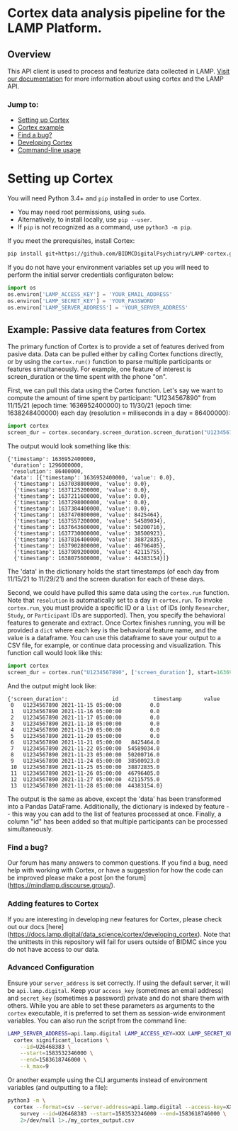 # Cortex data analysis pipeline for the LAMP Platform.

## Overview

This API client is used to process and featurize data collected in LAMP. [Visit our documentation](https://docs.lamp.digital/data_science/cortex/getting-started) for more information about using cortex and the LAMP API.

### Jump to:

- [Setting up Cortex](#setting_up_cortex)
- [Cortex example](#example_cortex_query)
- [Find a bug?](#bug_report)
- [Developing Cortex](#cortex_dev)
- [Command-line usage](#advanced)

<a name="setting_up_cortex"></a>
# Setting up Cortex

You will need Python 3.4+ and `pip` installed in order to use Cortex. 
  - You may need root permissions, using `sudo`.
  - Alternatively, to install locally, use `pip --user`.
  - If `pip` is not recognized as a command, use `python3 -m pip`.

If you meet the prerequisites, install Cortex:

```sh
pip install git+https://github.com/BIDMCDigitalPsychiatry/LAMP-cortex.git@master
```

If you do not have your environment variables set up you will need to perform the initial server credentials configuraton below:

```python
import os
os.environ['LAMP_ACCESS_KEY'] = 'YOUR_EMAIL_ADDRESS'
os.environ['LAMP_SECRET_KEY'] = 'YOUR_PASSWORD'
os.environ['LAMP_SERVER_ADDRESS'] = 'YOUR_SERVER_ADDRESS'
```

<a name="example_cortex_query"></a>
## Example: Passive data features from Cortex
The primary function of Cortex is to provide a set of features derived from pasive data. Data can be pulled either by calling Cortex functions directly, or by using the `cortex.run()` function to parse multiple participants or features simultaneously. For example, one feature of interest is screen_duration or the time spent with the phone "on".

First, we can pull this data using the Cortex function. Let's say we want to compute the amount of time spent by
participant: "U1234567890" from 11/15/21 (epoch time: 1636952400000) to 11/30/21 (epoch time: 1638248400000) each day (resolution = miliseconds in a day = 86400000):

```python
import cortex
screen_dur = cortex.secondary.screen_duration.screen_duration("U1234567890", start=1636952400000, end=1638248400000, resolution=86400000)
```

The output would look something like this:
```
{'timestamp': 1636952400000,
 'duration': 1296000000,
 'resolution': 86400000,
 'data': [{'timestamp': 1636952400000, 'value': 0.0},
  {'timestamp': 1637038800000, 'value': 0.0},
  {'timestamp': 1637125200000, 'value': 0.0},
  {'timestamp': 1637211600000, 'value': 0.0},
  {'timestamp': 1637298000000, 'value': 0.0},
  {'timestamp': 1637384400000, 'value': 0.0},
  {'timestamp': 1637470800000, 'value': 8425464},
  {'timestamp': 1637557200000, 'value': 54589034},
  {'timestamp': 1637643600000, 'value': 50200716},
  {'timestamp': 1637730000000, 'value': 38500923},
  {'timestamp': 1637816400000, 'value': 38872835},
  {'timestamp': 1637902800000, 'value': 46796405},
  {'timestamp': 1637989200000, 'value': 42115755},
  {'timestamp': 1638075600000, 'value': 44383154}]}
 ```
The 'data' in the dictionary holds the start timestamps (of each day from 11/15/21 to 11/29/21) and the screen duration for each of these days.
 
Second, we could have pulled this same data using the `cortex.run` function. Note that `resolution` is automatically set to a day in `cortex.run`. To invoke `cortex.run`, you must provide a specific ID or a `list` of IDs (only `Researcher`, `Study`, or `Participant` IDs are supported). Then, you specify the behavioral features to generate and extract. Once Cortex finishes running, you will be provided a `dict` where each key is the behavioral feature name, and the value is a dataframe. You can use this dataframe to save your output to a CSV file, for example, or continue data processing and visualization. This function call would look like this:

 ```python
import cortex
screen_dur = cortex.run("U1234567890", ['screen_duration'], start=1636952400000, end=1638248400000)
```
And the output might look like:
```
{'screen_duration':              id           timestamp       value
 0   U1234567890 2021-11-15 05:00:00         0.0
 1   U1234567890 2021-11-16 05:00:00         0.0
 2   U1234567890 2021-11-17 05:00:00         0.0
 3   U1234567890 2021-11-18 05:00:00         0.0
 4   U1234567890 2021-11-19 05:00:00         0.0
 5   U1234567890 2021-11-20 05:00:00         0.0
 6   U1234567890 2021-11-21 05:00:00   8425464.0
 7   U1234567890 2021-11-22 05:00:00  54589034.0
 8   U1234567890 2021-11-23 05:00:00  50200716.0
 9   U1234567890 2021-11-24 05:00:00  38500923.0
 10  U1234567890 2021-11-25 05:00:00  38872835.0
 11  U1234567890 2021-11-26 05:00:00  46796405.0
 12  U1234567890 2021-11-27 05:00:00  42115755.0
 13  U1234567890 2021-11-28 05:00:00  44383154.0}
 ```
The output is the same as above, except the 'data' has been transformed into a Pandas DataFrame. Additionally, the dictionary is indexed by feature -- this way you can add to the list of features processed at once. Finally, a column "id" has been added so that multiple participants can be processed simultaneously. 

<a name="bug_report"></a>
### Find a bug?

Our forum has many answers to common questions. If you find a bug, need help with working with Cortex, or have a suggestion for how the code can be improved please make a post [on the forum] (https://mindlamp.discourse.group/).

<a name="cortex_dev"></a>
### Adding features to Cortex
If you are interesting in developing new features for Cortex, please check out our docs [here] (https://docs.lamp.digital/data_science/cortex/developing_cortex). Note that the unittests in this repository will fail for users outside of BIDMC since you do not have access to our data.

<a name="advanced"></a>
### Advanced Configuration

Ensure your `server_address` is set correctly. If using the default server, it will be `api.lamp.digital`. Keep your `access_key` (sometimes an email address) and `secret_key` (sometimes a password) private and do not share them with others. While you are able to set these parameters as arguments to the `cortex` executable, it is preferred to set them as session-wide environment variables. You can also run the script from the command line:

```bash
LAMP_SERVER_ADDRESS=api.lamp.digital LAMP_ACCESS_KEY=XXX LAMP_SECRET_KEY=XXX python3 -m \
  cortex significant_locations \
    --id=U26468383 \
    --start=1583532346000 \
    --end=1583618746000 \
    --k_max=9
```

Or another example using the CLI arguments instead of environment variables (and outputting to a file):

```bash
python3 -m \
  cortex --format=csv --server-address=api.lamp.digital --access-key=XXX --secret-key=XXX \
    survey --id=U26468383 --start=1583532346000 --end=1583618746000 \
    2>/dev/null 1>./my_cortex_output.csv
```
